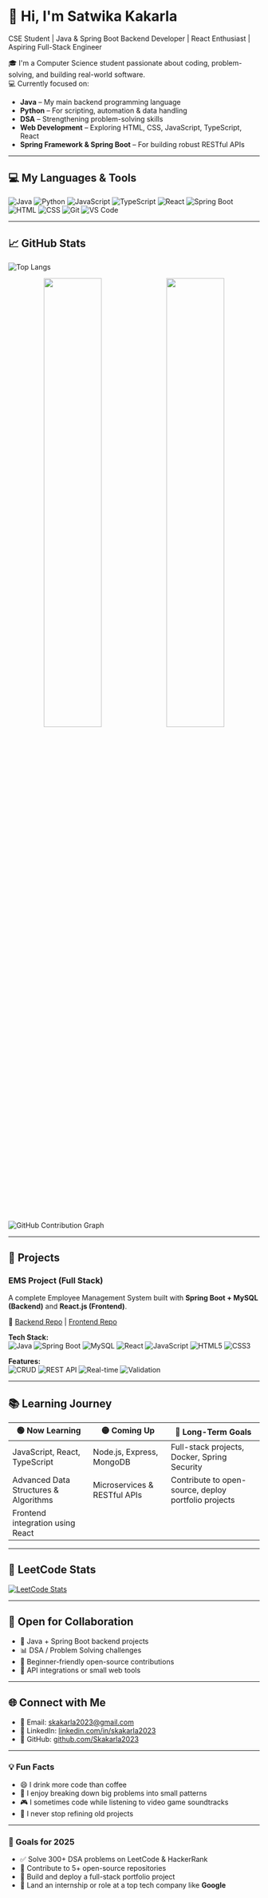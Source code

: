 # 👋 Hi, I'm Satwika Kakarla

CSE Student | Java & Spring Boot Backend Developer | React Enthusiast | Aspiring Full-Stack Engineer  

🎓 I'm a Computer Science student passionate about coding, problem-solving, and building real-world software.  
💻 Currently focused on:
- **Java** – My main backend programming language
- **Python** – For scripting, automation & data handling
- **DSA** – Strengthening problem-solving skills
- **Web Development** – Exploring HTML, CSS, JavaScript, TypeScript, React
- **Spring Framework & Spring Boot** – For building robust RESTful APIs

---

## 💻 My Languages & Tools

![Java](https://img.shields.io/badge/Java-ED8B00?style=for-the-badge&logo=openjdk&logoColor=white)
![Python](https://img.shields.io/badge/Python-3776AB?style=for-the-badge&logo=python&logoColor=white)
![JavaScript](https://img.shields.io/badge/JavaScript-F7DF1E?style=for-the-badge&logo=javascript&logoColor=black)
![TypeScript](https://img.shields.io/badge/TypeScript-3178C6?style=for-the-badge&logo=typescript&logoColor=white)
![React](https://img.shields.io/badge/React-20232A?style=for-the-badge&logo=react&logoColor=61DAFB)
![Spring Boot](https://img.shields.io/badge/SpringBoot-6DB33F?style=flat&logo=spring-boot&logoColor=white)
![HTML](https://img.shields.io/badge/HTML5-E34F26?style=flat&logo=html5&logoColor=white)
![CSS](https://img.shields.io/badge/CSS3-1572B6?style=flat&logo=css3&logoColor=white)
![Git](https://img.shields.io/badge/Git-F05032?style=flat&logo=git&logoColor=white)
![VS Code](https://img.shields.io/badge/VSCode-007ACC?style=flat&logo=visual-studio-code&logoColor=white)

---

## 📈 GitHub Stats

![Top Langs](https://github-readme-stats.vercel.app/api/top-langs/?username=Skakarla2023&layout=compact&theme=dark&hide_progress=false&count_private=true)    

<p align="center">
  <img src="https://github-readme-streak-stats.herokuapp.com/?user=Skakarla2023&theme=dark&date_format=M%20j%5B%2C%20Y%5D" width="48%" />
  <img src="https://github-readme-stats.vercel.app/api?username=Skakarla2023&count_private=true&show_icons=true&theme=github_dark&hide_border=false" width="48%" />
</p>


![GitHub Contribution Graph](https://github-readme-activity-graph.vercel.app/graph?username=Skakarla2023&theme=tokyo-night&area=true&hide_border=true)

---

## 🚀 Projects

### EMS Project (Full Stack)

A complete Employee Management System built with **Spring Boot + MySQL (Backend)** and **React.js (Frontend)**.  

🔗 [Backend Repo](your-backend-repo-link) | [Frontend Repo](your-frontend-repo-link)  

**Tech Stack:**  
![Java](https://img.shields.io/badge/Java-ED8B00?style=for-the-badge&logo=java&logoColor=white) 
![Spring Boot](https://img.shields.io/badge/Spring_Boot-6DB33F?style=for-the-badge&logo=spring&logoColor=white) 
![MySQL](https://img.shields.io/badge/MySQL-4479A1?style=for-the-badge&logo=mysql&logoColor=white) 
![React](https://img.shields.io/badge/React-61DAFB?style=for-the-badge&logo=react&logoColor=black) 
![JavaScript](https://img.shields.io/badge/JavaScript-F7DF1E?style=for-the-badge&logo=javascript&logoColor=black) 
![HTML5](https://img.shields.io/badge/HTML5-E34F26?style=for-the-badge&logo=html5&logoColor=white) 
![CSS3](https://img.shields.io/badge/CSS3-1572B6?style=for-the-badge&logo=css3&logoColor=white)

**Features:**  
![CRUD](https://img.shields.io/badge/CRUD-Operations-blue?style=for-the-badge) 
![REST API](https://img.shields.io/badge/REST_API-green?style=for-the-badge) 
![Real-time](https://img.shields.io/badge/Real--time_Updates-orange?style=for-the-badge) 
![Validation](https://img.shields.io/badge/Form_Validation-red?style=for-the-badge)


---

## 📚 Learning Journey

| 🟢 Now Learning           | 🟡 Coming Up                | 🔵 Long-Term Goals                              |
|---------------------------|-----------------------------|-------------------------------------------------|
| JavaScript, React, TypeScript | Node.js, Express, MongoDB  | Full-stack projects, Docker, Spring Security   |
| Advanced Data Structures & Algorithms | Microservices & RESTful APIs | Contribute to open-source, deploy portfolio projects |
| Frontend integration using React |                            |                                                 |

---

## 🧮 LeetCode Stats

[![LeetCode Stats](https://leetcard.jacoblin.cool/learner_sk?theme=light&font=baloo)](https://leetcode.com/learner_sk/)

---

## 🤝 Open for Collaboration

- 🚀 Java + Spring Boot backend projects  
- 📊 DSA / Problem Solving challenges  
- 🌱 Beginner-friendly open-source contributions  
- 📂 API integrations or small web tools  

---

## 🌐 Connect with Me

- 📧 Email: [skakarla2023@gmail.com](mailto:skakarla2023@gmail.com)  
- 🔗 LinkedIn: [linkedin.com/in/skakarla2023](https://www.linkedin.com/in/skakarla2023)  
- 🔗 GitHub: [github.com/Skakarla2023](https://github.com/Skakarla2023)

---

### 💡 Fun Facts

- 😄 I drink more code than coffee  
- 🧩 I enjoy breaking down big problems into small patterns  
- 🎮 I sometimes code while listening to video game soundtracks  
- 📌 I never stop refining old projects

---

### 🎯 Goals for 2025

- ✅ Solve 300+ DSA problems on LeetCode & HackerRank  
- 🔗 Contribute to 5+ open-source repositories  
- 🌟 Build and deploy a full-stack portfolio project  
- 💼 Land an internship or role at a top tech company like **Google**
